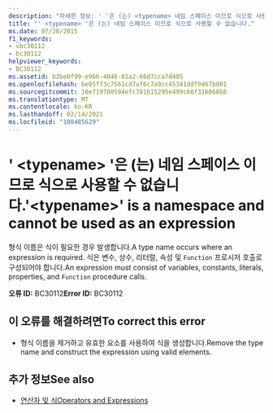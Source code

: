 ```yaml
---
description: "자세한 정보: ' '은 (는) <typename> 네임 스페이스 이므로 식으로 사용할 수 없습니다."
title: "' <typename> '은 (는) 네임 스페이스 이므로 식으로 사용할 수 없습니다."
ms.date: 07/20/2015
f1_keywords:
- vbc30112
- bc30112
helpviewer_keywords:
- BC30112
ms.assetid: b3be0f99-e966-4046-81a2-66d7cca7d485
ms.openlocfilehash: be05ff3c7561cd7af6c7a9cc45341ddf9467bd01
ms.sourcegitcommit: 10e719780594efc781b15295e499c66f316068b8
ms.translationtype: MT
ms.contentlocale: ko-KR
ms.lasthandoff: 02/14/2021
ms.locfileid: "100485629"
---
```

# <a name="typename-is-a-namespace-and-cannot-be-used-as-an-expression"></a><span data-ttu-id="4ab66-103">' \<typename> '은 (는) 네임 스페이스 이므로 식으로 사용할 수 없습니다.</span><span class="sxs-lookup"><span data-stu-id="4ab66-103">'\<typename>' is a namespace and cannot be used as an expression</span></span>

<span data-ttu-id="4ab66-104">형식 이름은 식이 필요한 경우 발생합니다.</span><span class="sxs-lookup"><span data-stu-id="4ab66-104">A type name occurs where an expression is required.</span></span> <span data-ttu-id="4ab66-105">식은 변수, 상수, 리터럴, 속성 및 `Function` 프로시저 호출로 구성되어야 합니다.</span><span class="sxs-lookup"><span data-stu-id="4ab66-105">An expression must consist of variables, constants, literals, properties, and `Function` procedure calls.</span></span>  
  
 <span data-ttu-id="4ab66-106">**오류 ID:** BC30112</span><span class="sxs-lookup"><span data-stu-id="4ab66-106">**Error ID:** BC30112</span></span>  
  
## <a name="to-correct-this-error"></a><span data-ttu-id="4ab66-107">이 오류를 해결하려면</span><span class="sxs-lookup"><span data-stu-id="4ab66-107">To correct this error</span></span>  
  
- <span data-ttu-id="4ab66-108">형식 이름을 제거하고 유효한 요소를 사용하여 식을 생성합니다.</span><span class="sxs-lookup"><span data-stu-id="4ab66-108">Remove the type name and construct the expression using valid elements.</span></span>  
  
## <a name="see-also"></a><span data-ttu-id="4ab66-109">추가 정보</span><span class="sxs-lookup"><span data-stu-id="4ab66-109">See also</span></span>

- [<span data-ttu-id="4ab66-110">연산자 및 식</span><span class="sxs-lookup"><span data-stu-id="4ab66-110">Operators and Expressions</span></span>](../programming-guide/language-features/operators-and-expressions/index.md)

